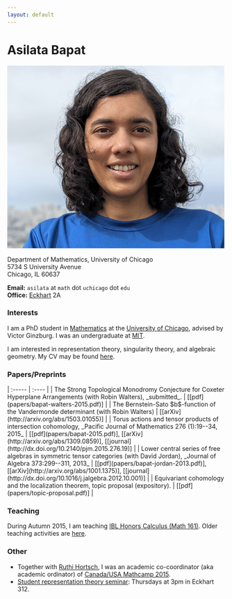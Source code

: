 ```yaml
---
layout: default
---
```


# Asilata Bapat

<img id="mypicture" src="assets/asilata-bapat.jpg" alt="Asilata Bapat"/>

Department of Mathematics, University of Chicago  
5734 S University Avenue  
Chicago, IL 60637

**Email:** `asilata` at `math` dot `uchicago` dot `edu`  
**Office:** [Eckhart](https://maps.uchicago.edu/?location=Eckhart+Hall) 2A

### Interests
I am a PhD student in [Mathematics](http://math.uchicago.edu/) at the [University of Chicago](http://www.uchicago.edu/), advised by Victor Ginzburg.
I was an undergraduate at [MIT](http://web.mit.edu).

I am interested in representation theory, singularity theory, and algebraic geometry.
My CV may be found [here](assets/bapat-cv.pdf).

### Papers/Preprints
<div class="bibliography">
| :-----                                                                                                                            | :----                                                                                                                                           |
| The Strong Topological Monodromy Conjecture for Coxeter Hyperplane Arrangements (with Robin Walters), _submitted_.                | [[pdf](papers/bapat-walters-2015.pdf)]                                                                                                          |
| The Bernstein-Sato $b$-function of the Vandermonde determinant (with Robin Walters)                                               | [[arXiv](http://arxiv.org/abs/1503.01055)]                                                                                                      |
| Torus actions and tensor products of intersection cohomology, _Pacific Journal of Mathematics 276 (1):19--34, 2015_               | [[pdf](papers/bapat-2015.pdf)], [[arXiv](http://arxiv.org/abs/1309.0859)], [[journal](http://dx.doi.org/10.2140/pjm.2015.276.19)]               |
| Lower central series of free algebras in symmetric tensor categories (with David Jordan), _Journal of Algebra 373:299--311, 2013_ | [[pdf](papers/bapat-jordan-2013.pdf)], [[arXiv](http://arxiv.org/abs/1001.1375)], [[journal](http://dx.doi.org/10.1016/j.jalgebra.2012.10.001)] |
| Equivariant cohomology and the localization theorem, topic proposal (expository).                                                 | [[pdf](papers/topic-proposal.pdf)]                                                                                                              |
</div>

### Teaching
During Autumn 2015, I am teaching [IBL Honors Calculus (Math 161)](http://www.math.uchicago.edu/~mcreek/fall_2015/math_16100/index.html).
Older teaching activities are [here](teaching/).

### Other
* Together with [Ruthi Hortsch](http://math.mit.edu/~rhortsch/), I was an academic co-coordinator (aka academic ordinator) of [Canada/USA Mathcamp 2015](http://www.mathcamp.org/2015).
* [Student representation theory seminar](seminars/studentreptheory): Thursdays at 3pm in Eckhart 312.

